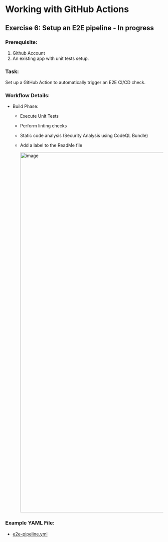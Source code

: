 # Working with GitHub Actions

## Exercise 6: Setup an E2E pipeline - In progress
### Prerequisite:
1. Github Account
2. An existing app with unit tests setup.
### Task:
Set up a GitHub Action to automatically trigger an E2E CI/CD check.
### Workflow Details:
* Build Phase:
  * Execute Unit Tests
  * Perform linting checks
  * Static code analysis (Security Analysis using CodeQL Bundle)
  * Add a label to the ReadMe file
 
    <img width="1145" alt="image" src="https://github.com/SoftwareTestingTrends/github-actions-practice/assets/12689597/91094a1a-0477-47fa-ae73-d200f8321a30">


### Example YAML File:
* [e2e-pipeline.yml](.github/workflows/e2e-pipeline.yml)

